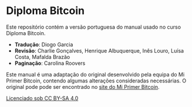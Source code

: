 # Diploma Bitcoin

Este repositório contém a versão portuguesa do manual usado no curso Diploma Bitcoin.

- **Tradução**: Diogo Garcia
- **Revisão**: Charlie Gonçalves, Henrique Albuquerque, Inês Louro, Luísa Costa, Mafalda Brazão
- **Paginação**: Carolina Roovers

Este manual é uma adaptação do original desenvolvido pela equipa do Mi Primer Bitcoin, contendo algumas alterações consideradas necessárias. O original pode pode ser encontrado no [site do Mi Primer Bitcoin](https://myfirstbitcoin.io/bitcoin-diploma-course/).

[Licenciado sob CC BY-SA 4.0](LICENSE)
